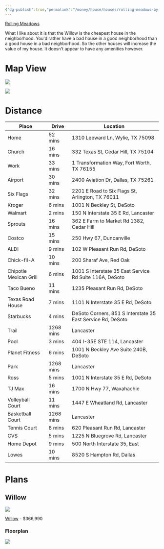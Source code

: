 ```yaml
---
{"dg-publish":true,"permalink":"/money/house/houses/rolling-meadows-by-bloomfield-homes/","tags":["homes2023"]}
---
```



[Rolling Meadows](https://www.bloomfieldhomes.com/community-detail/Rolling-Meadows-155103) 

What I like about it is that the Willow is the cheapest house in the neighborhood. You'd rather have a bad house in a good neighborhood than a good house in a bad neighborhood. So the other houses will increase the value of my house. It doesn't appear to have any amenities however.

# Map View

![](https://i.imgur.com/Uw7uWMx.png)

![](https://i.imgur.com/39W9peb.png)

# Distance

| Place                  | Drive     | Location                                                    |
|------------------------|-----------|-------------------------------------------------------------|
| Home                   | 52 mins   | 1310 Leeward Ln, Wylie, TX 75098                            |
| Church                 | 16 mins   | 332 Texas St, Cedar Hill, TX 75104                          |
| Work                   | 33 mins   | 1 Transformation Way, Fort Worth, TX 76155                  |
| Airport                | 30 mins   | 2400 Aviation Dr, Dallas, TX 75261                          |
| Six Flags              | 32 mins   | 2201 E Road to Six Flags St, Arlington, TX 76011            |
| Kroger                 | 6 mins    | 1001 N Beckley St, DeSoto                                   |
| Walmart                | 2 mins    | 150 N Interstate 35 E Rd, Lancaster                         |
| Sprouts                | 16 mins   | 362 E Farm to Market Rd 1382, Cedar Hill                    |
| Costco                 | 15 mins   | 250 Hwy 67, Duncanville                                     |
| ALDI                   | 9 mins    | 102 W Pleasant Run Rd, DeSoto                               |
| Chick-fil-A            | 10 mins   | 200 Sharaf Ave, Red Oak                                     |
| Chipotle Mexican Grill | 6 mins    | 1001 S Interstate 35 East Service Rd Suite 116A, DeSoto     |
| Taco Bueno             | 11 mins   | 1235 Pleasant Run Rd, DeSoto                                |
| Texas Road House       | 7 mins    | 1101 N Interstate 35 E Rd, DeSoto                           |
| Starbucks              | 4 mins    | DeSoto Corners, 851 S Interstate 35 East Service Rd, DeSoto |
| Trail                  | 1268 mins | Lancaster                                                   |
| Pool                   | 3 mins    | 404 I-35E STE 114, Lancaster                                |
| Planet Fitness         | 6 mins    | 1001 N Beckley Ave Suite 240B, DeSoto                       |
| Park                   | 1268 mins | Lancaster                                                   |
| Ross                   | 5 mins    | 1001 N Interstate 35 E Rd, DeSoto                           |
| TJ Max                 | 16 mins   | 1700 N Hwy 77, Waxahachie                                   |
| Volleyball Court       | 11 mins   | 1447 E Wheatland Rd, Lancaster                              |
| Basketball Court       | 1268 mins | Lancaster                                                   |
| Tennis Court           | 8 mins    | 620 Pleasant Run Rd, Lancaster                              |
| CVS                    | 5 mins    | 1225 N Bluegrove Rd, Lancaster                              |
| Home Depot             | 9 mins    | 500 North Interstate 35, East                               |
| Lowes                  | 10 mins   | 8520 S Hampton Rd, Dallas                                   |

# Plans

## Willow

![](https://nhs-dynamic.secure.footprint.net/Images/Homes/Bloom40334/66624830-230328.jpg)

[Willow](https://www.bloomfieldhomes.com/plan-details/Willow-1933455) - $366,990

### Floorplan

![](https://nhs-dynamic.secure.footprint.net/Images/Homes/Bloom40334/61723027-221003.jpg)